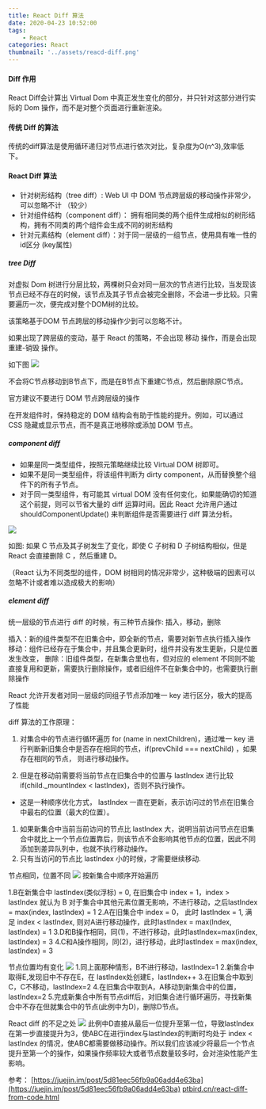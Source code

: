 ```yaml
---
title: React Diff 算法
date: 2020-04-23 10:52:00
tags:
    - React
categories: React
thumbnail: '../assets/reacd-diff.png'
---
```

#### Diff 作用
React Diff会计算出 Virtual Dom 中真正发生变化的部分，并只针对这部分进行实际的 Dom 操作，而不是对整个页面进行重新渲染。

#### 传统 Diff 的算法
传统的diff算法是使用循环递归对节点进行依次对比，复杂度为O(n^3),效率低下。

#### React Diff 算法
- 针对树形结构（tree diff）: Web UI 中 DOM 节点跨层级的移动操作非常少，可以忽略不计 （较少）
- 针对组件结构（component diff）： 拥有相同类的两个组件生成相似的树形结构，拥有不同类的两个组件会生成不同的树形结构
- 针对元素结构（element diff）：对于同一层级的一组节点，使用具有唯一性的id区分 (key属性)
<!-- more -->

##### tree Diff

对虚拟 Dom 树进行分层比较，两棵树只会对同一层次的节点进行比较，当发现该节点已经不存在的时候，该节点及其子节点会被完全删除，不会进一步比较。只需要遍历一次，便完成对整个DOM树的比较。

该策略基于DOM 节点跨层的移动操作少到可以忽略不计。

如果出现了跨层级的变动，基于 React 的策略，不会出现 移动 操作，而是会出现 重建-销毁 操作。

如下图
![](/assets/treeDiff.png)

不会将C节点移动到B节点下，而是在B节点下重建C节点，然后删除原C节点。

官方建议不要进行 DOM 节点跨层级的操作

在开发组件时，保持稳定的 DOM 结构会有助于性能的提升。例如，可以通过 CSS 隐藏或显示节点，而不是真正地移除或添加 DOM 节点。

##### component diff

- 如果是同一类型组件，按照元策略继续比较 Virtual DOM 树即可。
- 如果不是同一类型组件，将该组件判断为 dirty component，从而替换整个组件下的所有子节点。
- 对于同一类型组件，有可能其 virtual DOM 没有任何变化，如果能确切的知道这个前提，则可以节省大量的 diff 运算时间。因此 React 允许用户通过 shouldComponentUpdate() 来判断组件是否需要进行 diff 算法分析。

![](/assets/componentDiff.png)

如图: 如果 C 节点及其子树发生了变化，即使 C 子树和 D 子树结构相似，但是 React 会直接删除 C ，然后重建 D。

（React 认为不同类型的组件，DOM 树相同的情况非常少，这种极端的因素可以忽略不计或者难以造成极大的影响）

##### element diff

统一层级的节点进行 diff 的时候，有三种节点操作: 插入，移动，删除

插入：新的组件类型不在旧集合中，即全新的节点，需要对新节点执行插入操作
移动：组件已经存在于集合中，并且集合更新时，组件并没有发生更新，只是位置发生改变，
删除：旧组件类型，在新集合里也有，但对应的 element 不同则不能直接复用和更新，需要执行删除操作，或者旧组件不在新集合中的，也需要执行删除操作

React 允许开发者对同一层级的同组子节点添加唯一 key 进行区分，极大的提高了性能

diff 算法的工作原理：

1. 对集合中的节点进行循环遍历 for (name in nextChildren)，通过唯一 key 进行判断新旧集合中是否存在相同的节点，if(prevChild === nextChild) ，如果存在相同的节点， 则进行移动操作。

2. 但是在移动前需要将当前节点在旧集合中的位置与 lastIndex 进行比较 if(child._mountIndex < lastIndex)，否则不执行操作。

- 这是一种顺序优化方式， lastIndex 一直在更新，表示访问过的节点在旧集合中最右的位置（最大的位置）。
1. 如果新集合中当前当前访问的节点比 lastIndex 大，说明当前访问节点在旧集合中就比上一个节点位置靠后，则该节点不会影响其他节点的位置，因此不同添加到差异队列中，也就不执行移动操作。
2. 只有当访问的节点比 lastIndex 小的时候，才需要继续移动.

节点相同，位置不同
![](/assets/componentDiff1.png)
按新集合中顺序开始遍历

1.B在新集合中 lastIndex(类似浮标) = 0, 在旧集合中 index = 1，index > lastIndex 就认为 B 对于集合中其他元素位置无影响，不进行移动，之后lastIndex = max(index, lastIndex) = 1
2.A在旧集合中 index = 0， 此时 lastIndex = 1, 满足 index < lastIndex, 则对A进行移动操作，此时lastIndex = max(Index, lastIndex) = 1
3.D和B操作相同，同(1)，不进行移动，此时lastIndex=max(index, lastIndex) = 3
4.C和A操作相同，同(2)，进行移动，此时lastIndex = max(index, lastIndex) = 3

节点位置均有变化
![](/assets/componentDiff2.png)
1.同上面那种情形，B不进行移动，lastIndex=1
2.新集合中取得E,发现旧中不存在E，在 lastIndex处创建E，lastIndex++
3.在旧集合中取到C，C不移动，lastIndex=2
4.在旧集合中取到A，A移动到新集合中的位置，lastIndex=2
5.完成新集合中所有节点diff后，对旧集合进行循环遍历，寻找新集合中不存在但就集合中的节点(此例中为D)，删除D节点。

React diff 的不足之处
![](/assets/componentDiff3.png)
此例中D直接从最后一位提升至第一位，导致lastIndex在第一步直接提升为3，使ABC在进行index与lastIndex的判断时均处于 index < lastIndex 的情况，使ABC都需要做移动操作。所以我们应该减少将最后一个节点提升至第一个的操作，如果操作频率较大或者节点数量较多时，会对渲染性能产生影响。


参考：
[https://juejin.im/post/5d81eec56fb9a06add4e63ba](https://juejin.im/post/5d81eec56fb9a06add4e63ba)
[ptbird.cn/react-diff-from-code.html](ptbird.cn/react-diff-from-code.html)
